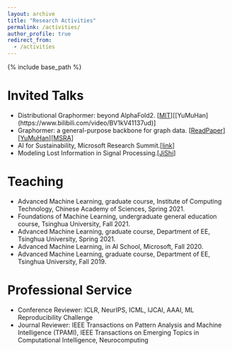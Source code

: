 ```yaml
---
layout: archive
title: "Research Activities"
permalink: /activities/
author_profile: true
redirect_from:
  - /activities
---
```


{% include base_path %}

Invited Talks
======
* Distributional Graphormer: beyond AlphaFold2. [[MIT]([https://m2d2.io/talks/logg/about/](https://portal.valencelabs.com/events/post/towards-predicting-equilibrium-distributions-for-molecular-systems-with-duzD0kMCm5cqDwo))][[YuMuHan](https://www.bilibili.com/video/BV1kV41137ud)]
* Graphormer: a general-purpose backbone for graph data. [[ReadPaper](https://www.bilibili.com/video/BV1GL411R7h7)][[YuMuHan](https://www.bilibili.com/video/BV1eF411A76S/?spm_id_from=333.337.search-card.all.click&vd_source=068279d427fb47cf7a5570959a5e27a3)][[MSRA](https://www.bilibili.com/video/BV1Sr4y1Q77m)]
* AI for Sustainability, Microsoft Research Summit.[[link](https://www.microsoft.com/en-us/research/video/research-talks-research-partners-on-innovation-for-carbon-neutralization/)]
* Modeling Lost Information in Signal Processing.[[JiShi](https://www.bilibili.com/video/BV1YT4y1L7F3)]

Teaching
======
* Advanced Machine Learning, graduate course, Institute of Computing Technology, Chinese Academy of Sciences, Spring 2021.
* Foundations of Machine Learning, undergraduate general education course, Tsinghua University, Fall 2021.
* Advanced Machine Learning, graduate course, Department of EE, Tsinghua University, Spring 2021.
* Advanced Machine Learning, in AI School, Microsoft, Fall 2020.
* Advanced Machine Learning, graduate course, Department of EE, Tsinghua University, Fall 2019.
  
Professional Service
======
* Conference Reviewer: ICLR, NeurIPS, ICML, IJCAI, AAAI, ML Reproducibility Challenge
* Journal Reviewer: IEEE Transactions on Pattern Analysis and Machine Intelligence (TPAMI), IEEE Transactions on Emerging Topics in Computational Intelligence, Neurocomputing
